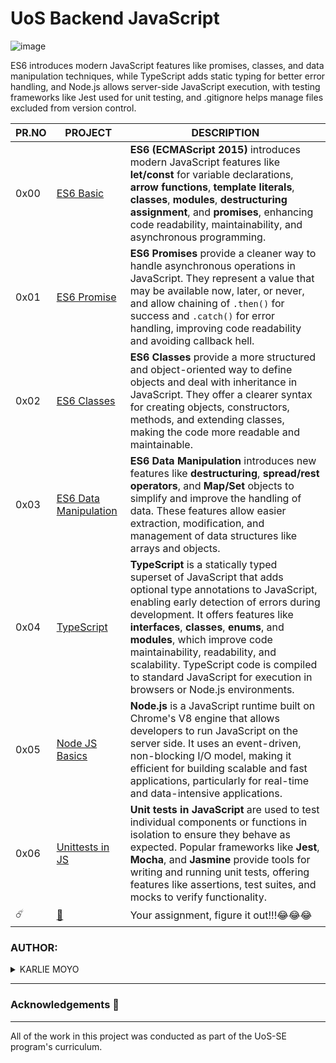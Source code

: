 # UoS Backend JavaScript

![image](https://github.com/user-attachments/assets/a9efe6ac-c338-4695-8735-a7bc3a5542a5)


ES6 introduces modern JavaScript features like promises, classes, and data manipulation techniques, while TypeScript adds static typing for better error handling, and Node.js allows server-side JavaScript execution, with testing frameworks like Jest used for unit testing, and .gitignore helps manage files excluded from version control.



| PR.NO | PROJECT                                                                                                                                                 | DESCRIPTION |
| ----- | ------------------------------------------------------------------------------------------------------------------------------------------------------- | ----------- |
| 0x00  | [ES6 Basic](./0x00-ES6_basic/)                                                                                      |**ES6 (ECMAScript 2015)** introduces modern JavaScript features like **let/const** for variable declarations, **arrow functions**, **template literals**, **classes**, **modules**, **destructuring assignment**, and **promises**, enhancing code readability, maintainability, and asynchronous programming.|            
| 0x01  | [ES6 Promise](./0x01-ES6_promise/)                                                                                     |**ES6 Promises** provide a cleaner way to handle asynchronous operations in JavaScript. They represent a value that may be available now, later, or never, and allow chaining of `.then()` for success and `.catch()` for error handling, improving code readability and avoiding callback hell.|
| 0x02  | [ES6 Classes](./0x02-ES6_classes/)                                                                                      |**ES6 Classes** provide a more structured and object-oriented way to define objects and deal with inheritance in JavaScript. They offer a clearer syntax for creating objects, constructors, methods, and extending classes, making the code more readable and maintainable.|                                                                                                                                                                 
| 0x03  | [ES6 Data Manipulation](./0x03-ES6_data_manipulation/)                                                                  |**ES6 Data Manipulation** introduces new features like **destructuring**, **spread/rest operators**, and **Map/Set** objects to simplify and improve the handling of data. These features allow easier extraction, modification, and management of data structures like arrays and objects. |
| 0x04  | [TypeScript](./0x04-TypeScript/)                                                                                        | **TypeScript** is a statically typed superset of JavaScript that adds optional type annotations to JavaScript, enabling early detection of errors during development. It offers features like **interfaces**, **classes**, **enums**, and **modules**, which improve code maintainability, readability, and scalability. TypeScript code is compiled to standard JavaScript for execution in browsers or Node.js environments.               |
| 0x05  | [Node JS Basics](./0x05-Node_JS_basic/)                                                                                 |**Node.js** is a JavaScript runtime built on Chrome's V8 engine that allows developers to run JavaScript on the server side. It uses an event-driven, non-blocking I/O model, making it efficient for building scalable and fast applications, particularly for real-time and data-intensive applications.               |
| 0x06  | [Unittests in JS](./0x06-unittests_in_js/)                                                                              | **Unit tests in JavaScript** are used to test individual components or functions in isolation to ensure they behave as expected. Popular frameworks like **Jest**, **Mocha**, and **Jasmine** provide tools for writing and running unit tests, offering features like assertions, test suites, and mocks to verify functionality.               |
| ☄️    | [🔌](./.gitignore/)                                                                                                     |  Your assignment, figure it out!!!😂😂😂               |



### AUTHOR:
<details>
    <summary>KARLIE MOYO</summary>
    <ul>
        <li>
            <a href="https://github.com/karlie-moyo">Github</a>
        </li>
        <li>
            <a href="https://twitter.com/karlieemoyo">Twitter</a>
        </li>
        <li>
            <a href="https://karlieemoyo@gmail.com">e-mail</a>
        </li>
    </ul>
</details>

---

### Acknowledgements  :pray:
___
All of the work in this project was conducted as part of the UoS-SE program's curriculum.
